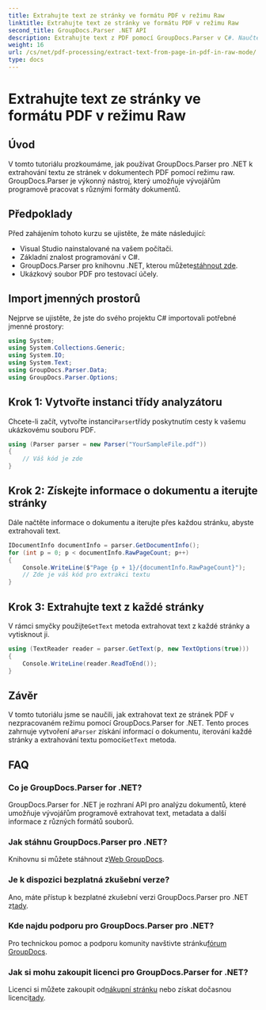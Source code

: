 ```yaml
---
title: Extrahujte text ze stránky ve formátu PDF v režimu Raw
linktitle: Extrahujte text ze stránky ve formátu PDF v režimu Raw
second_title: GroupDocs.Parser .NET API
description: Extrahujte text z PDF pomocí GroupDocs.Parser v C#. Naučte se efektivní extrakci textu PDF pomocí této výkonné knihovny .NET.
weight: 16
url: /cs/net/pdf-processing/extract-text-from-page-in-pdf-in-raw-mode/
type: docs
---
```

# Extrahujte text ze stránky ve formátu PDF v režimu Raw

## Úvod
V tomto tutoriálu prozkoumáme, jak používat GroupDocs.Parser pro .NET k extrahování textu ze stránek v dokumentech PDF pomocí režimu raw. GroupDocs.Parser je výkonný nástroj, který umožňuje vývojářům programově pracovat s různými formáty dokumentů.
## Předpoklady
Před zahájením tohoto kurzu se ujistěte, že máte následující:
- Visual Studio nainstalované na vašem počítači.
- Základní znalost programování v C#.
- GroupDocs.Parser pro knihovnu .NET, kterou můžete[stáhnout zde](https://releases.groupdocs.com/parser/net/).
- Ukázkový soubor PDF pro testovací účely.

## Import jmenných prostorů
Nejprve se ujistěte, že jste do svého projektu C# importovali potřebné jmenné prostory:
```csharp
using System;
using System.Collections.Generic;
using System.IO;
using System.Text;
using GroupDocs.Parser.Data;
using GroupDocs.Parser.Options;
```
## Krok 1: Vytvořte instanci třídy analyzátoru
 Chcete-li začít, vytvořte instanci`Parser`třídy poskytnutím cesty k vašemu ukázkovému souboru PDF.
```csharp
using (Parser parser = new Parser("YourSampleFile.pdf"))
{
    // Váš kód je zde
}
```
## Krok 2: Získejte informace o dokumentu a iterujte stránky
Dále načtěte informace o dokumentu a iterujte přes každou stránku, abyste extrahovali text.
```csharp
IDocumentInfo documentInfo = parser.GetDocumentInfo();
for (int p = 0; p < documentInfo.RawPageCount; p++)
{
    Console.WriteLine($"Page {p + 1}/{documentInfo.RawPageCount}");
    // Zde je váš kód pro extrakci textu
}
```
## Krok 3: Extrahujte text z každé stránky
 V rámci smyčky použijte`GetText` metoda extrahovat text z každé stránky a vytisknout ji.
```csharp
using (TextReader reader = parser.GetText(p, new TextOptions(true)))
{
    Console.WriteLine(reader.ReadToEnd());
}
```

## Závěr
 V tomto tutoriálu jsme se naučili, jak extrahovat text ze stránek PDF v nezpracovaném režimu pomocí GroupDocs.Parser for .NET. Tento proces zahrnuje vytvoření a`Parser` získání informací o dokumentu, iterování každé stránky a extrahování textu pomocí`GetText` metoda.

## FAQ
### Co je GroupDocs.Parser for .NET?
GroupDocs.Parser for .NET je rozhraní API pro analýzu dokumentů, které umožňuje vývojářům programově extrahovat text, metadata a další informace z různých formátů souborů.
### Jak stáhnu GroupDocs.Parser pro .NET?
 Knihovnu si můžete stáhnout z[Web GroupDocs](https://releases.groupdocs.com/parser/net/).
### Je k dispozici bezplatná zkušební verze?
 Ano, máte přístup k bezplatné zkušební verzi GroupDocs.Parser pro .NET z[tady](https://releases.groupdocs.com/).
### Kde najdu podporu pro GroupDocs.Parser pro .NET?
 Pro technickou pomoc a podporu komunity navštivte stránku[fórum GroupDocs](https://forum.groupdocs.com/c/parser/17).
### Jak si mohu zakoupit licenci pro GroupDocs.Parser for .NET?
 Licenci si můžete zakoupit od[nákupní stránku](https://purchase.groupdocs.com/buy) nebo získat dočasnou licenci[tady](https://purchase.groupdocs.com/temporary-license/).